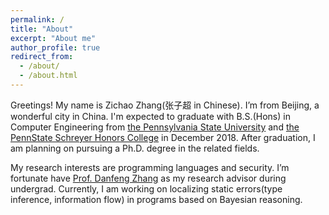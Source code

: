 ```yaml
---
permalink: /
title: "About"
excerpt: "About me"
author_profile: true
redirect_from: 
  - /about/
  - /about.html
---
```

Greetings! My name is Zichao Zhang(张子超 in Chinese). I’m from Beijing, a wonderful city in China. I'm expected to graduate with B.S.(Hons) in Computer Engineering from [the Pennsylvania State University](https://www.eecs.psu.edu/) and [the PennState Schreyer Honors College](https://www.shc.psu.edu/) in December 2018. After graduation, I am planning on pursuing a Ph.D. degree in the related fields. 

My research interests are programming languages and security. I’m fortunate have [Prof. Danfeng Zhang](http://www.cse.psu.edu/~dbz5017/) as my research advisor during undergrad. Currently, I am working on localizing static errors(type inference, information flow) in programs based on Bayesian reasoning.
